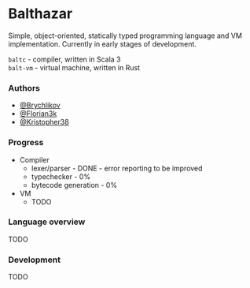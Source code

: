 # Balthazar

Simple, object-oriented, statically typed programming language and VM implementation.
Currently in early stages of development.

`baltc` - compiler, written in Scala 3\
`balt-vm` - virtual machine, written in Rust

### Authors
 - [@Brychlikov](https://github.com/Brychlikov)
 - [@Florian3k](https://github.com/Florian3k)
 - [@Kristopher38](https://github.com/Kristopher38)

### Progress
- Compiler
  - lexer/parser - DONE - error reporting to be improved
  - typechecker - 0%
  - bytecode generation - 0%
- VM
  - TODO <!-- fill out main areas of VM -->

### Language overview

TODO

### Development

TODO
